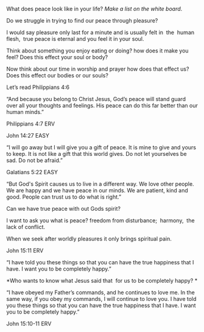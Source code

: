 What does peace look like in your life?
*Make a list on the white board*.

Do we struggle in trying to find our peace through pleasure?

I would say pleasure only last for a minute and is usually felt in  the  human flesh,  true peace is eternal and you feel it in your soul.

Think about something you enjoy eating or doing?
how does it make you feel? Does this effect your soul or body?

Now think about our time in worship and prayer how does that effect us? Does this effect our bodies or our souls?

Let’s read Philippians 4:6

“And because you belong to Christ Jesus, God’s peace will stand guard over all your thoughts and feelings. His peace can do this far better than our human minds.”

‭‭Philippians‬ ‭4:7‬ ‭ERV‬‬

‭‭John‬ ‭14:27‬ ‭EASY‬‬

‭‭“I will go away but I will give you a gift of peace. It is mine to give and yours to keep. It is not like a gift that this world gives. Do not let yourselves be sad. Do not be afraid.”

‭‭Galatians‬ ‭5:22‬ ‭EASY‬‬

“But God's Spirit causes us to live in a different way. We love other people. We are happy and we have peace in our minds. We are patient, kind and good. People can trust us to do what is right.”

Can we have true peace with out Gods spirit?

I want to ask you what is peace?
freedom from disturbance;  harmony,  the lack of conflict.

When we seek after worldly pleasures it only brings spiritual pain.

‭‭John‬ ‭15:11‬ ‭ERV‬‬

“I have told you these things so that you can have the true happiness that I have. I want you to be completely happy.”

*Who wants to know what Jesus said that  for us to be completely happy? *

“I have obeyed my Father’s commands, and he continues to love me. In the same way, if you obey my commands, I will continue to love you. I have told you these things so that you can have the true happiness that I have. I want you to be completely happy.”

‭‭John‬ ‭15:10-11‬ ‭ERV‬‬